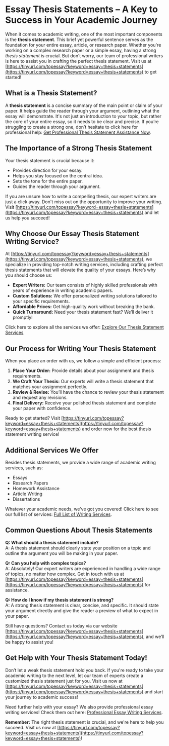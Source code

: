 # Essay Thesis Statements – A Key to Success in Your Academic Journey

When it comes to academic writing, one of the most important components is the **thesis statement**. This brief yet powerful sentence serves as the foundation for your entire essay, article, or research paper. Whether you're working on a complex research paper or a simple essay, having a strong _thesis statement_ is crucial. But don’t worry, our team of professional writers is here to assist you in crafting the perfect thesis statement. Visit us at [https://tinyurl.com/topessay?keyword=essay+thesis+statements](https://tinyurl.com/topessay?keyword=essay+thesis+statements) to get started!

## What is a Thesis Statement?

A **thesis statement** is a concise summary of the main point or claim of your paper. It helps guide the reader through your argument, outlining what the essay will demonstrate. It's not just an introduction to your topic, but rather the core of your entire essay, so it needs to be clear and precise. If you’re struggling to create a strong one, don’t hesitate to click here for professional help: [Get Professional Thesis Statement Assistance Now](https://tinyurl.com/topessay?keyword=essay+thesis+statements).

## The Importance of a Strong Thesis Statement

Your thesis statement is crucial because it:

- Provides direction for your essay.
- Helps you stay focused on the central idea.
- Sets the tone for the entire paper.
- Guides the reader through your argument.

If you are unsure how to write a compelling thesis, our expert writers are just a click away. Don't miss out on the opportunity to improve your writing. Visit [https://tinyurl.com/topessay?keyword=essay+thesis+statements](https://tinyurl.com/topessay?keyword=essay+thesis+statements) and let us help you succeed!

## Why Choose Our Essay Thesis Statement Writing Service?

At [https://tinyurl.com/topessay?keyword=essay+thesis+statements](https://tinyurl.com/topessay?keyword=essay+thesis+statements), we specialize in providing top-notch writing services, including crafting perfect thesis statements that will elevate the quality of your essays. Here’s why you should choose us:

- **Expert Writers:** Our team consists of highly skilled professionals with years of experience in writing academic papers.
- **Custom Solutions:** We offer personalized writing solutions tailored to your specific requirements.
- **Affordable Prices:** Get high-quality work without breaking the bank.
- **Quick Turnaround:** Need your thesis statement fast? We’ll deliver it promptly!

Click here to explore all the services we offer: [Explore Our Thesis Statement Services](https://tinyurl.com/topessay?keyword=essay+thesis+statements)

## Our Process for Writing Your Thesis Statement

When you place an order with us, we follow a simple and efficient process:

1. **Place Your Order:** Provide details about your assignment and thesis requirements.
2. **We Craft Your Thesis:** Our experts will write a thesis statement that matches your assignment perfectly.
3. **Review & Revise:** You’ll have the chance to review your thesis statement and request any revisions.
4. **Final Delivery:** Receive your polished thesis statement and complete your paper with confidence.

Ready to get started? Visit [https://tinyurl.com/topessay?keyword=essay+thesis+statements](https://tinyurl.com/topessay?keyword=essay+thesis+statements) and order now for the best thesis statement writing service!

## Additional Services We Offer

Besides thesis statements, we provide a wide range of academic writing services, such as:

- Essays
- Research Papers
- Homework Assistance
- Article Writing
- Dissertations

Whatever your academic needs, we’ve got you covered! Click here to see our full list of services: [Full List of Writing Services](https://tinyurl.com/topessay?keyword=essay+thesis+statements).

## Common Questions About Thesis Statements

**Q: What should a thesis statement include?**  
A: A thesis statement should clearly state your position on a topic and outline the argument you will be making in your paper.

**Q: Can you help with complex topics?**  
A: Absolutely! Our expert writers are experienced in handling a wide range of topics, no matter how complex. Get in touch with us at [https://tinyurl.com/topessay?keyword=essay+thesis+statements](https://tinyurl.com/topessay?keyword=essay+thesis+statements) for assistance.

**Q: How do I know if my thesis statement is strong?**  
A: A strong thesis statement is clear, concise, and specific. It should state your argument directly and give the reader a preview of what to expect in your paper.

Still have questions? Contact us today via our website [https://tinyurl.com/topessay?keyword=essay+thesis+statements](https://tinyurl.com/topessay?keyword=essay+thesis+statements), and we’ll be happy to assist you!

## Get Help with Your Thesis Statement Today!

Don’t let a weak thesis statement hold you back. If you're ready to take your academic writing to the next level, let our team of experts create a customized thesis statement just for you. Visit us now at [https://tinyurl.com/topessay?keyword=essay+thesis+statements](https://tinyurl.com/topessay?keyword=essay+thesis+statements) and start your journey to academic success!

Need further help with your essay? We also provide professional essay writing services! Check them out here: [Professional Essay Writing Services](https://tinyurl.com/topessay?keyword=essay+thesis+statements).

**Remember:** The right thesis statement is crucial, and we're here to help you succeed. Visit us now at [https://tinyurl.com/topessay?keyword=essay+thesis+statements](https://tinyurl.com/topessay?keyword=essay+thesis+statements)!
